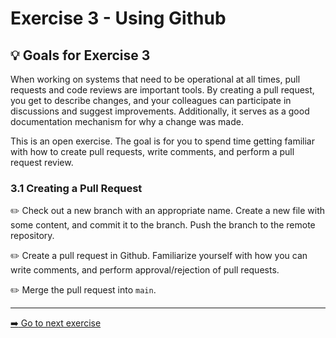 # Exercise 3 - Using Github

## :bulb: Goals for Exercise 3

When working on systems that need to be operational at all times, pull requests and code reviews are important tools. By creating a pull request, you get to describe changes, and your colleagues can participate in discussions and suggest improvements. Additionally, it serves as a good documentation mechanism for why a change was made.

This is an open exercise. The goal is for you to spend time getting familiar with how to create pull requests, write comments, and perform a pull request review.

### 3.1 Creating a Pull Request

:pencil2: Check out a new branch with an appropriate name. Create a new file with some content, and commit it to the branch. Push the branch to the remote repository.

:pencil2: Create a pull request in Github.
Familiarize yourself with how you can write comments, and perform approval/rejection of pull requests.

:pencil2: Merge the pull request into `main`.

---

[:arrow_right: Go to next exercise](../exercise-4/README.md)
